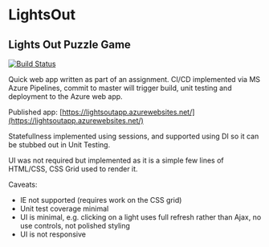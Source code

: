 # LightsOut
## Lights Out Puzzle Game

[![Build Status](https://dev.azure.com/hibbardsimon/hibbardsimon/_apis/build/status/shibbard.LightsOut?branchName=master)](https://dev.azure.com/hibbardsimon/hibbardsimon/_build/latest?definitionId=1&branchName=master)

Quick web app written as part of an assignment. CI/CD implemented via MS Azure Pipelines, commit to master will trigger build, unit testing and deployment to the Azure web app.

Published app: [https://lightsoutapp.azurewebsites.net/](https://lightsoutapp.azurewebsites.net/)

Statefullness implemented using sessions, and supported using DI so it can be stubbed out in Unit Testing.

UI was not required but implemented as it is a simple few lines of HTML/CSS, CSS Grid used to render it.

Caveats:
- IE not supported (requires work on the CSS grid)
- Unit test coverage minimal
- UI is minimal, e.g. clicking on a light uses full refresh rather than Ajax, no use controls, not polished styling
- UI is not responsive

